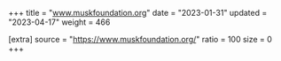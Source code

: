 +++
title = "www.muskfoundation.org"
date = "2023-01-31"
updated = "2023-04-17"
weight = 466

[extra]
source = "https://www.muskfoundation.org/"
ratio = 100
size = 0
+++
